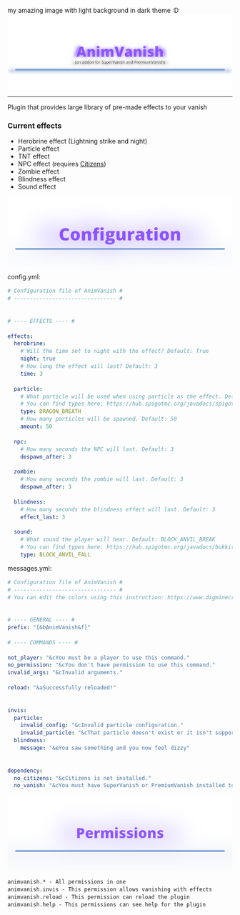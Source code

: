 my amazing image with light background in dark theme :D
![Title](docs/title.png)
___
Plugin that provides large library of pre-made effects to your vanish

### Current effects
- Herobrine effect (Lightning strike and night)
- Particle effect
- TNT effect
- NPC effect (requires [Citizens](https://www.spigotmc.org/resources/citizens.13811/))
- Zombie effect
- Blindness effect
- Sound effect

![Title](docs/config.png)
config.yml: 
```yaml
# Configuration file of AnimVanish #
# -------------------------------- #


# ---- EFFECTS ---- #

effects:
  herobrine:
    # Will the time set to night with the effect? Default: True
    night: true
    # How long the effect will last? Default: 3
    time: 3

  particle:
    # What particle will be used when using particle as the effect. Default: DRAGON_BREATH
    # You can find types here: https://hub.spigotmc.org/javadocs/spigot/org/bukkit/Particle.html#enum-constant-summary
    type: DRAGON_BREATH
    # How many particles will be spawned. Default: 50
    amount: 50

  npc:
    # How many seconds the NPC will last. Default: 3
    despawn_after: 3

  zombie:
    # How many seconds the zombie will last. Default: 3
    despawn_after: 3

  blindness:
    # How many seconds the blindness effect will last. Default: 3
    effect_last: 3

  sound:
    # What sound the player will hear. Default: BLOCK_ANVIL_BREAK
    # You can find types here: https://hub.spigotmc.org/javadocs/bukkit/org/bukkit/Sound.html#enum-constant-summary
    type: BLOCK_ANVIL_FALL

```
messages.yml:
```yaml
# Configuration file of AnimVanish #
# -------------------------------- #
# You can edit the colors using this instruction: https://www.digminecraft.com/lists/color_list_pc.php


# ---- GENERAL ---- #
prefix: "[&bAnimVanish&f]"

# ---- COMMANDS ---- #

not_player: "&cYou must be a player to use this command."
no_permission: "&cYou don't have permission to use this command."
invalid_args: "&cInvalid arguments."

reload: "&aSuccessfully reloaded!"


invis:
  particle:
    invalid_config: "&cInvalid particle configuration."
    invalid_particle: "&cThat particle doesn't exist or it isn't supported."
  blindness:
    message: "&eYou saw something and you now feel dizzy"


dependency:
  no_citizens: "&cCitizens is not installed."
  no_vanish: "&cYou must have SuperVanish or PremiumVanish installed to use this command."
```
![Title](docs/permissions.png)
```txt
animvanish.* - All permissions in one
animvanish.invis - This permission allows vanishing with effects
animvanish.reload - This permission can reload the plugin
animvanish.help - This permissions can see help for the plugin
```